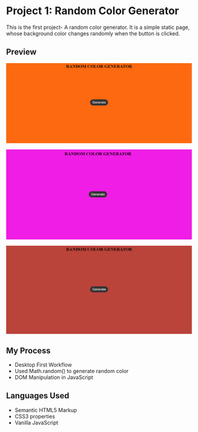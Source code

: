 # Project 1: Random Color Generator

This is the first project- A random color generator. It is a simple static page, whose background color changes randomly when the button is clicked.

## Preview 
![Example 1](https://github.com/Agnik7/Mini-Projects/blob/main/Random%20Color%20Generator/images/example2.png)


![Example 2](https://github.com/Agnik7/Mini-Projects/blob/main/Random%20Color%20Generator/images/example3.png)


![Example 3](https://github.com/Agnik7/Mini-Projects/blob/main/Random%20Color%20Generator/images/example4.png)

## My Process
- Desktop First Workflow
- Used Math.random() to generate random color
- DOM Manipulation in JavaScript

## Languages Used
- Semantic HTML5 Markup
- CSS3 properties
- Vanilla JavaScript